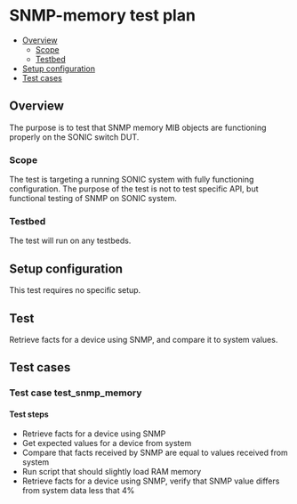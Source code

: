 # SNMP-memory test plan

* [Overview](#Overview)
   * [Scope](#Scope)
   * [Testbed](#Testbed)
* [Setup configuration](#Setup%20configuration)
* [Test cases](#Test%20cases)

## Overview
The purpose is to test that SNMP memory MIB objects are functioning properly on the SONIC switch DUT.

### Scope
The test is targeting a running SONIC system with fully functioning configuration. The purpose of the test is not to test specific API, but functional testing of SNMP on SONIC system.

### Testbed
The test will run on any testbeds.

## Setup configuration
This test requires no specific setup.

## Test
Retrieve facts for a device using SNMP, and compare it to system values.

## Test cases
### Test case test_snmp_memory
#### Test steps
* Retrieve facts for a device using SNMP
* Get expected values for a device from system
* Compare that facts received by SNMP are equal to values received from system
* Run script that should slightly load RAM memory
* Retrieve facts for a device using SNMP, verify that SNMP value differs from system data less that 4%
